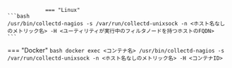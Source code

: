 				=== "Linux"
    ```bash
    /usr/bin/collectd-nagios -s /var/run/collectd-unixsock -n <ホスト名なしのメトリック名> -H <ユーティリティが実行中のフィルタノードを持つホストのFQDN>
    ```
=== "Docker"
    ```bash
    docker exec <コンテナ名> /usr/bin/collectd-nagios -s /var/run/collectd-unixsock -n <ホスト名なしのメトリック名> -H <コンテナID>
    ```